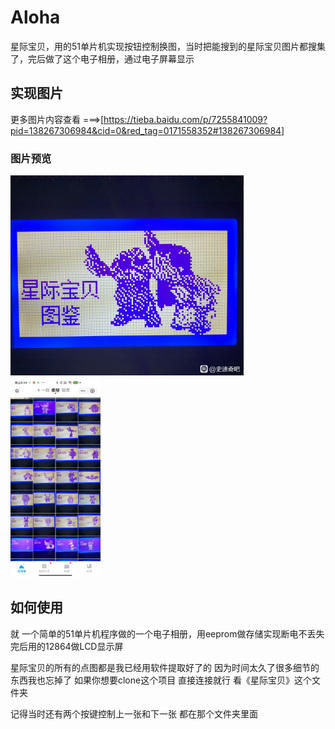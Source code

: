 # Aloha
星际宝贝，用的51单片机实现按钮控制换图，当时把能搜到的星际宝贝图片都搜集了，完后做了这个电子相册，通过电子屏幕显示

## 实现图片
更多图片内容查看 ===>[https://tieba.baidu.com/p/7255841009?pid=138267306984&cid=0&red_tag=0171558352#138267306984]<br>
### 图片预览
<div align="left"> <img src="./pic/1.jpg" height="320"> </div>

<div align="left"> <img src="./pic/2.jpg" height="320"> </div>

## 如何使用
就 一个简单的51单片机程序做的一个电子相册，用eeprom做存储实现断电不丢失
完后用的12864做LCD显示屏

星际宝贝的所有的点图都是我已经用软件提取好了的
因为时间太久了很多细节的东西我也忘掉了
如果你想要clone这个项目 直接连接就行 看《星际宝贝》这个文件夹

记得当时还有两个按键控制上一张和下一张
都在那个文件夹里面

